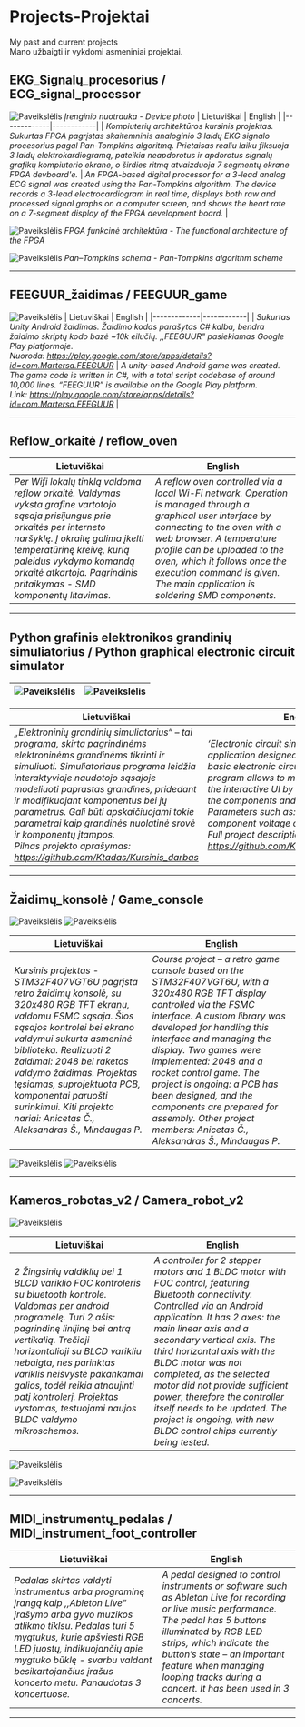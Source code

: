 # Projects-Projektai
My past and current projects <br>
Mano užbaigti ir vykdomi asmeniniai projektai.

## EKG_Signalų_procesorius / ECG_signal_processor
![Paveikslėlis](Nuotraukos_photos/EKG_Signalų_procesorius_ECG_signal_processor/20250515_183217.jpg)
*Įrenginio nuotrauka - Device photo*
| Lietuviškai |  English   |
|-------------|------------|
| _Kompiuterių architektūros kursinis projektas. Sukurtas FPGA pagrįstas skaitemninis analoginio 3 laidų EKG signalo procesorius pagal Pan-Tompkins algoritmą. Prietaisas realiu laiku fiksuoja 3 laidų elektrokardiogramą, pateikia neapdorotus ir apdorotus signalų grafikų kompiuterio ekrane, o širdies ritmą atvaizduoja 7 segmentų ekrane FPGA devboard'e._ | _An FPGA-based digital processor for a 3-lead analog ECG signal was created using the Pan-Tompkins algorithm. The device records a 3-lead electrocardiogram in real time, displays both raw and processed signal graphs on a computer screen, and shows the heart rate on a 7-segment display of the FPGA development board._ |

![Paveikslėlis](Nuotraukos_photos/EKG_Signalų_procesorius_ECG_signal_processor/FPGA%20funcinė%20architektūra.png)
*FPGA funkcinė architektūra - The functional architecture of the FPGA*

![Paveikslėlis](Nuotraukos_photos/EKG_Signalų_procesorius_ECG_signal_processor/Pan%20-%20Tompkins%20schema.png)
*Pan–Tompkins schema - Pan-Tompkins algorithm scheme*

---

## FEEGUUR_žaidimas / FEEGUUR_game
![Paveikslėlis](Nuotraukos_photos/FEEGUUR_žaidimas_FEEGUUR_game/Feature%20graphic.jpg)
| Lietuviškai |  English   |
|-------------|------------|
| _Sukurtas Unity Android žaidimas. Žaidimo kodas parašytas C# kalba, bendra žaidimo skriptų kodo bazė ~10k eilučių. ,,FEEGUUR" pasiekiamas Google Play platformoje.<br>Nuoroda: https://play.google.com/store/apps/details?id=com.Martersa.FEEGUUR_ | _A unity-based Android game was created. The game code is written in C#, with a total script codebase of around 10,000 lines. “FEEGUUR” is available on the Google Play platform.<br>Link: https://play.google.com/store/apps/details?id=com.Martersa.FEEGUUR_ |

---

## Reflow_orkaitė / reflow_oven

| Lietuviškai |  English   |
|-------------|------------|
| _Per Wifi lokalų tinklą valdoma reflow orkaitė. Valdymas vyksta grafine vartotojo sąsaja prisijungus prie orkaitės per interneto naršyklę. Į okraitę galima įkelti temperatūrinę kreivę, kurią paleidus vykdymo komandą orkaitė atkartoja. Pagrindinis pritaikymas - SMD komponentų litavimas._ | _A reflow oven controlled via a local Wi-Fi network. Operation is managed through a graphical user interface by connecting to the oven with a web browser. A temperature profile can be uploaded to the oven, which it follows once the execution command is given. The main application is soldering SMD components._ |

---

## Python grafinis elektronikos grandinių simuliatorius / Python graphical electronic circuit simulator

|![Paveikslėlis](Nuotraukos_photos/Pyhton_grafinis_elektronikos_grandinių_simuliatorius_Python_graphical_electronic_circuit_simulator/simulation_test_1.png) | ![Paveikslėlis](Nuotraukos_photos/Pyhton_grafinis_elektronikos_grandinių_simuliatorius_Python_graphical_electronic_circuit_simulator/simulation_test_2.png) |
|--|--|

| Lietuviškai |  English   |
|-------------|------------|
| _„Elektroninių grandinių simuliatorius“ – tai programa, skirta pagrindinėms elektroninėms grandinėms tikrinti ir simuliuoti. Simuliatoriaus programa leidžia interaktyvioje naudotojo sąsajoje modeliuoti paprastas grandines, pridedant ir modifikuojant komponentus bei jų parametrus. Gali būti apskaičiuojami tokie parametrai kaip grandinės nuolatinė srovė ir komponentų įtampos.<br>Pilnas projekto aprašymas: https://github.com/Ktadas/Kursinis_darbas_ | _‘Electronic circuit simulator’ refers to an application designed to test and simulate basic electronic circuits. The simulator program allows to model simple circuits in the interactive UI by adding and modifying the components and their parameters. Parameters such as: series current and component voltage can be calculated.<br>Full project description: https://github.com/Ktadas/Kursinis_darbas_ |

---

## Žaidimų_konsolė / Game_console

![Paveikslėlis](Nuotraukos_photos/Žaidimų_konsolė_Game_console/pcb_front.jpg)
![Paveikslėlis](Nuotraukos_photos/Žaidimų_konsolė_Game_console/pcb_back.jpg)

| Lietuviškai |  English   |
|-------------|------------|
| _Kursinis projektas - STM32F407VGT6U pagrįsta retro žaidimų konsolė, su 320x480 RGB TFT ekranu, valdomu FSMC sąsaja. Šios sąsajos kontrolei bei ekrano valdymui sukurta asmeninė biblioteka. Realizuoti 2 žaidimai: 2048 bei raketos valdymo žaidimas. Projektas tęsiamas, suprojektuota PCB, komponentai paruošti surinkimui. Kiti projekto nariai: Anicetas Č., Aleksandras Š., Mindaugas P._ | _Course project – a retro game console based on the STM32F407VGT6U, with a 320x480 RGB TFT display controlled via the FSMC interface. A custom library was developed for handling this interface and managing the display. Two games were implemented: 2048 and a rocket control game. The project is ongoing: a PCB has been designed, and the components are prepared for assembly. Other project members: Anicetas Č., Aleksandras Š., Mindaugas P._ |

![Paveikslėlis](Nuotraukos_photos/Žaidimų_konsolė_Game_console/pcb.jpg)
![Paveikslėlis](Nuotraukos_photos/Žaidimų_konsolė_Game_console/front.jpg)

---

## Kameros_robotas_v2 / Camera_robot_v2

![Paveikslėlis](Nuotraukos_photos/Kameros_robotas_Camera_robot/Pcb.png)


| Lietuviškai |  English   |
|-------------|------------|
| _2 Žingsinių valdiklių bei 1 BLCD variklio FOC kontroleris su bluetooth kontrole. Valdomas per android programėlę. Turi 2 ašis: pagrindinę linijinę bei antrą vertikalią. Trečioji horizontalioji su BLCD varikliu nebaigta, nes parinktas variklis neišvystė pakankamai galios, todėl reikia atnaujinti patį kontrolerį. Projektas vystomas, testuojami naujos BLDC valdymo mikroschemos._ | _A controller for 2 stepper motors and 1 BLDC motor with FOC control, featuring Bluetooth connectivity. Controlled via an Android application. It has 2 axes: the main linear axis and a secondary vertical axis. The third horizontal axis with the BLDC motor was not completed, as the selected motor did not provide sufficient power, therefore the controller itself needs to be updated. The project is ongoing, with new BLDC control chips currently being tested._ |

![Paveikslėlis](Nuotraukos_photos/Kameros_robotas_Camera_robot/realpcb.jpg)

![Paveikslėlis](Nuotraukos_photos/Kameros_robotas_Camera_robot/cr.jpg)

---

## MIDI_instrumentų_pedalas / MIDI_instrument_foot_controller

| Lietuviškai |  English   |
|-------------|------------|
| _Pedalas skirtas valdyti instrumentus arba programinę įrangą kaip ,,Ableton Live" įrašymo arba gyvo muzikos atlikmo tiklsu. Pedalas turi 5 mygtukus, kurie apšviesti RGB LED juostų, indikuojančių apie mygtuko būklę - svarbu valdant besikartojančius įrašus koncerto metu. Panaudotas 3 koncertuose._ | _A pedal designed to control instruments or software such as Ableton Live for recording or live music performance. The pedal has 5 buttons illuminated by RGB LED strips, which indicate the button’s state – an important feature when managing looping tracks during a concert. It has been used in 3 concerts._ |

---